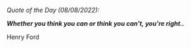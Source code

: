 *Quote of the Day (08/08/2022):*

_**Whether you think you can or think you can't, you're right..**_

Henry Ford